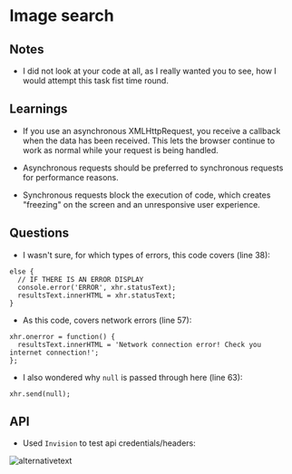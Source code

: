 # Image search

## Notes
* I did not look at your code at all, as I really wanted you to see, how I would attempt this task fist time round.

## Learnings
* If you use an asynchronous XMLHttpRequest, you receive a callback when the data has been received. This lets the browser continue to work as normal while your request is being handled.

* Asynchronous requests should be preferred to synchronous requests for performance reasons.

* Synchronous requests block the execution of code, which creates "freezing" on the screen and an unresponsive user experience.

## Questions
* I wasn't sure, for which types of errors, this code covers (line 38):
```
else {
  // IF THERE IS AN ERROR DISPLAY
  console.error('ERROR', xhr.statusText);
  resultsText.innerHTML = xhr.statusText;
}
```

* As this code, covers network errors (line 57):
```
xhr.onerror = function() {
  resultsText.innerHTML = 'Network connection error! Check you internet connection!';
};
```

* I also wondered why ```null``` is passed through here (line 63):
```
xhr.send(null);
```

## API
* Used ```Invision``` to test api credentials/headers:

![alternativetext](https://i.imgur.com/4ciJuL8.png[)
